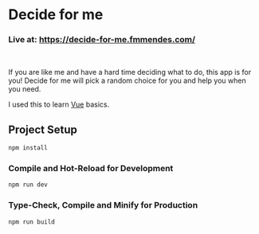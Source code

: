 # Decide for me

### Live at: https://decide-for-me.fmmendes.com/

<br />

If you are like me and have a hard time deciding what to do, this app is for you!
Decide for me will pick a random choice for you and help you when you need.

I used this to learn [Vue](https://vuejs.org/) basics.

## Project Setup

```sh
npm install
```

### Compile and Hot-Reload for Development

```sh
npm run dev
```

### Type-Check, Compile and Minify for Production

```sh
npm run build
```
